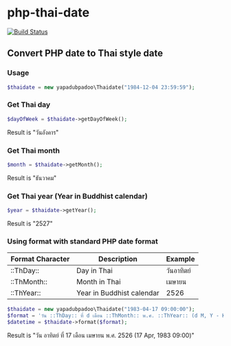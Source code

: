 # php-thai-date
[![Build Status](https://travis-ci.org/yapadubpadoo/php-thai-date.svg?branch=dev)](https://travis-ci.org/yapadubpadoo/php-thai-date.svg)

## Convert PHP date to Thai style date
### Usage
```php
$thaidate = new yapadubpadoo\Thaidate("1984-12-04 23:59:59");
```
### Get Thai day
```php
$dayOfWeek = $thaidate->getDayOfWeek();
```
Result is "วันอังคาร"

### Get Thai month
```php
$month = $thaidate->getMonth();
```
Result is "ธันวาคม"

### Get Thai year (Year in Buddhist calendar)
```php
$year = $thaidate->getYear();
```
Result is "2527"

### Using format with standard PHP date format
| Format Character | Description | Example         |
| ------------- | ----------- | ----------- | 
| ::ThDay::| Day in Thai | วันอาทิตย์ |
| ::ThMonth::| Month in Thai  | เมษายน |
| ::ThYear::| Year in Buddhist calendar | 2526 |

```php
$thaidate = new yapadubpadoo\Thaidate("1983-04-17 09:00:00");
$format = 'วัน ::ThDay:: ที่ d เดือน ::ThMonth:: พ.ศ. ::ThYear:: (d M, Y - H:i)';
$datetime = $thaidate->format($format);
```
Result is "วัน อาทิตย์ ที่ 17 เดือน เมษายน พ.ศ. 2526 (17 Apr, 1983 09:00)"
